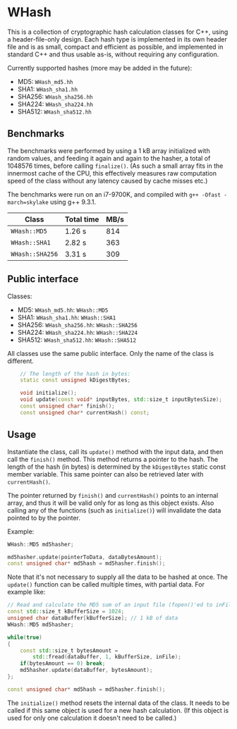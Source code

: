 # WHash

This is a collection of cryptographic hash calculation classes for C++, using a header-file-only
design. Each hash type is implemented in its own header file and is as small, compact and efficient
as possible, and implemented in standard C++ and thus usable as-is, without requiring any configuration.

Currently supported hashes (more may be added in the future):

* MD5: `WHash_md5.hh`
* SHA1: `WHash_sha1.hh`
* SHA256: `WHash_sha256.hh`
* SHA224: `WHash_sha224.hh`
* SHA512: `WHash_sha512.hh`

## Benchmarks

The benchmarks were performed by using a 1 kB array initialized with random values, and feeding it
again and again to the hasher, a total of 1048576 times, before calling `finalize()`. (As such a small
array fits in the innermost cache of the CPU, this effectively measures raw computation speed of the
class without any latency caused by cache misses etc.)

The benchmarks were run on an i7-9700K, and compiled with `g++ -Ofast -march=skylake` using g++ 9.3.1.

Class | Total time | MB/s
--- | --- | ---
`WHash::MD5` | 1.26 s | 814
`WHash::SHA1` | 2.82 s | 363
`WHash::SHA256` | 3.31 s | 309

## Public interface

Classes:

* MD5: `WHash_md5.hh`: `WHash::MD5`
* SHA1: `WHash_sha1.hh`: `WHash::SHA1`
* SHA256: `WHash_sha256.hh`: `WHash::SHA256`
* SHA224: `WHash_sha224.hh`: `WHash::SHA224`
* SHA512: `WHash_sha512.hh`: `WHash::SHA512`

All classes use the same public interface. Only the name of the class is different.

```c++
    // The length of the hash in bytes:
    static const unsigned kDigestBytes;

    void initialize();
    void update(const void* inputBytes, std::size_t inputBytesSize);
    const unsigned char* finish();
    const unsigned char* currentHash() const;
```

## Usage

Instantiate the class, call its `update()` method with the input data, and then call the `finish()` method.
This method returns a pointer to the hash. The length of the hash (in bytes) is determined by the
`kDigestBytes` static const member variable. This same pointer can also be retrieved later with `currentHash()`.

The pointer returned by `finish()` and `currentHash()` points to an internal array, and thus it will
be valid only for as long as this object exists. Also calling any of the functions (such as `initialize()`)
will invalidate the data pointed to by the pointer.

Example:

```c++
WHash::MD5 md5hasher;

md5hasher.update(pointerToData, dataBytesAmount);
const unsigned char* md5hash = md5hasher.finish();
```

Note that it's not necessary to supply all the data to be hashed at once. The `update()` function can
be called multiple times, with partial data. For example like:

```c++
// Read and calculate the MD5 sum of an input file (fopen()'ed to inFile)
const std::size_t kBufferSize = 1024;
unsigned char dataBuffer[kBufferSize]; // 1 kB of data
WHash::MD5 md5hasher;

while(true)
{
    const std::size_t bytesAmount =
        std::fread(dataBuffer, 1, kBufferSize, inFile);
    if(bytesAmount == 0) break;
    md5hasher.update(dataBuffer, bytesAmount);
};

const unsigned char* md5hash = md5hasher.finish();
```

The `initialize()` method resets the internal data of the class. It needs to be called if this same
object is used for a new hash calculation. (If this object is used for only one calculation it doesn't
need to be called.)
